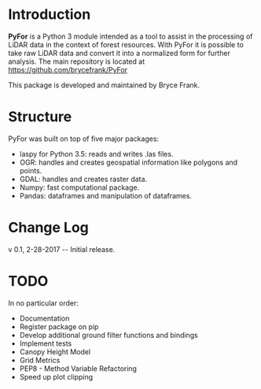 # Introduction

**PyFor** is a Python 3 module intended as a tool to assist in the
processing of LiDAR data in the context of forest resources. With PyFor
it is possible to take raw LiDAR data and convert it into a normalized
form for further analysis. The main repository is located at
https://github.com/brycefrank/PyFor

This package is developed and maintained by Bryce Frank.

# Structure

PyFor was built on top of five major packages:
*  laspy for Python 3.5: reads and writes .las files.
* OGR: handles and creates geospatial information like
 polygons and points.
* GDAL: handles and creates raster data.
* Numpy: fast computational package.
* Pandas: dataframes and manipulation of dataframes.

# Change Log

v 0.1, 2-28-2017 -- Initial release.

# TODO

In no particular order:

* Documentation
* Register package on pip
* Develop additional ground filter functions and bindings
* Implement tests
* Canopy Height Model
* Grid Metrics
* PEP8 - Method Variable Refactoring
* Speed up plot clipping